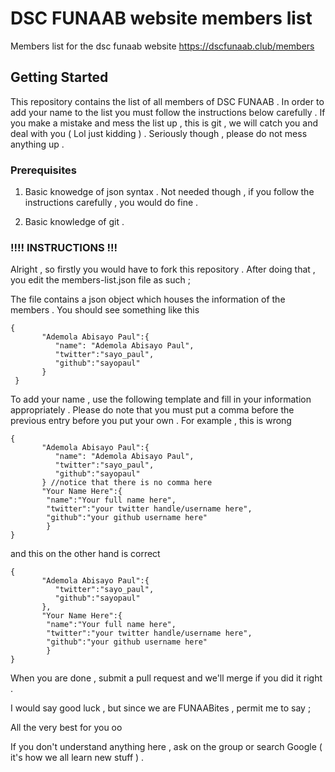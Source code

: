# DSC FUNAAB website members list

Members list for the dsc funaab website https://dscfunaab.club/members

## Getting Started

This repository contains the list of all members of DSC FUNAAB . In order to add your name to the list you must follow the instructions below carefully . If you make a mistake and mess the list up , this is git , we will catch you and deal with you ( Lol just kidding ) . Seriously though , please do not mess anything up .

### Prerequisites

1. Basic knowedge of json syntax . Not needed though , if you follow the instructions carefully , you would do fine .

2. Basic knowledge of git .


### !!!! INSTRUCTIONS !!!

Alright , so firstly you would have to fork this repository . After doing that , you edit the members-list.json file as such ;

The file contains a json object which houses the information of the members . You should see something like this 

```
{
	   "Ademola Abisayo Paul":{
	   	  "name": "Ademola Abisayo Paul",
	      "twitter":"sayo_paul",
	      "github":"sayopaul"
	   }
 }
```

To add your name , use the following template and fill in your information appropriately . Please do note that you must put a comma before the previous entry before you put your own . For example , this is wrong

```
{
	   "Ademola Abisayo Paul":{
	   	  "name": "Ademola Abisayo Paul",
	      "twitter":"sayo_paul",
	      "github":"sayopaul"
	   } //notice that there is no comma here 
	   "Your Name Here":{
	   	"name":"Your full name here",
		"twitter":"your twitter handle/username here",
		"github":"your github username here"
		}
}
```

and this on the other hand is correct
```
{
	   "Ademola Abisayo Paul":{
	      "twitter":"sayo_paul",
	      "github":"sayopaul"
	   }, 
	   "Your Name Here":{
	   	"name":"Your full name here",
		"twitter":"your twitter handle/username here",
		"github":"your github username here"
		}
}
```

 When you are done , submit a pull request and we'll merge if you did it right .
 
 I would say good luck , but since we are FUNAABites , permit me to say ;
 
 
 All the very best for you oo
 
 If you don't understand anything here , ask on the group or search Google ( it's how we all learn new stuff ) .
